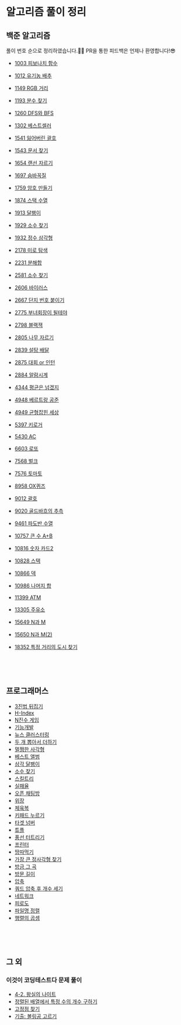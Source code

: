 # 알고리즘 풀이 정리

## 백준 알고리즘

풀이 번호 순으로 정리하였습니다.👩‍💻 PR을 통한 피드백은 언제나 환영합니다!😎

- [1003 피보나치 함수](https://github.com/Be-beee/TIL-2/tree/main/Solution/fibonacci_1003)
- [1012 유기농 배추](https://github.com/Be-beee/TIL-2/tree/main/Solution/lettuce_1012)
- [1149 RGB 거리](https://github.com/Be-beee/TIL-2/tree/main/Solution/RGB_distance_1149)
- [1193 분수 찾기](https://github.com/Be-beee/TIL-2/tree/main/Solution/finding_fraction)
- [1260 DFS와 BFS](https://github.com/Be-beee/TIL-2/tree/main/Solution/dfs_bfs_1260)
- [1302 베스트셀러](https://github.com/Be-beee/TIL-2/tree/main/Solution/bestceller_1302)
- [1541 잃어버린 괄호](https://github.com/Be-beee/TIL-2/tree/main/Solution/ps_1541)
- [1543 문서 찾기](https://github.com/Be-beee/TIL-2/tree/main/Solution/searching_document_1543)
- [1654 랜선 자르기](https://github.com/Be-beee/TIL-2/tree/main/Solution/Cutting_Line_1654)
- [1697 숨바꼭질](https://github.com/Be-beee/TIL-2/tree/main/Solution/hideandseek_1697)
- [1759 암호 만들기](https://github.com/Be-beee/TIL-2/tree/main/Solution/Making_Pw_1759)
- [1874 스택 수열](https://github.com/Be-beee/TIL-2/tree/main/Solution/stack_progression_1874)
- [1913 달팽이](https://github.com/Be-beee/TIL-2/tree/main/Solution/snail_1913)
- [1929 소수 찾기](https://github.com/Be-beee/TIL-2/tree/main/Solution/finding_prime_1929)
- [1932 정수 삼각형](https://github.com/Be-beee/TIL-2/tree/main/Solution/triangle_1932)


- [2178 미로 탐색](https://github.com/Be-beee/TIL-2/tree/main/Solution/maze_2178)
- [2231 분해합](https://github.com/Be-beee/TIL-2/tree/main/Solution/Divided_sum_2231)
- [2581 소수 찾기](https://github.com/Be-beee/TIL-2/tree/main/Solution/prime_2581)
- [2606 바이러스](https://github.com/Be-beee/TIL-2/tree/main/Solution/virus_2606)
- [2667 단지 번호 붙이기](https://github.com/Be-beee/TIL-2/tree/main/Solution/zipcode_2667)
- [2775 부녀회장이 될테야](https://github.com/Be-beee/TIL-2/tree/main/Solution/apartment_2775)
- [2798 블랙잭](https://github.com/Be-beee/TIL-2/tree/main/Solution/blackjack_2798)
- [2805 나무 자르기](https://github.com/Be-beee/TIL-2/tree/main/Solution/cutting_tree_2805)
- [2839 설탕 배달](https://github.com/Be-beee/TIL-2/tree/main/Solution/sugar_2839)
- [2875 대회 or 인턴](https://github.com/Be-beee/TIL-2/tree/main/Solution/contest_or_intern_2875)
- [2884 알람시계](https://github.com/Be-beee/TIL-2/tree/main/Solution/alarm_clock_2884)


- [4344 평균은 넘겠지](https://github.com/Be-beee/TIL-2/tree/main/Solution/average_4344)
- [4948 베르트랑 공준](https://github.com/Be-beee/TIL-2/tree/main/Solution/bertrand_4948)
- [4949 균형잡힌 세상](https://github.com/Be-beee/TIL-2/tree/main/Solution/balance_4949)
- [5397 키로거](https://github.com/Be-beee/TIL-2/tree/main/Solution/keylogger_5397)
- [5430 AC](https://github.com/Be-beee/TIL-2/tree/main/Solution/AC_5430)
- [6603 로또](https://github.com/Be-beee/TIL-2/tree/main/Solution/lotto_6603)
- [7568 벌크](https://github.com/Be-beee/TIL-2/tree/main/Solution/Bulk_7568)
- [7576 토마토](https://github.com/Be-beee/TIL-2/tree/main/Solution/tomato_7576)
- [8958 OX퀴즈](https://github.com/Be-beee/TIL-2/tree/main/Solution/OXquiz_8958)
- [9012 괄호](https://github.com/Be-beee/TIL-2/tree/main/Solution/parenthesis_string_9012)
- [9020 골드바흐의 추측](https://github.com/Be-beee/TIL-2/tree/main/Solution/goldbach_9020)
- [9461 파도반 수열](https://github.com/Be-beee/TIL-2/tree/main/Solution/spiral_9461)


- [10757 큰 수 A+B](https://github.com/Be-beee/TIL-2/tree/main/Solution/Add_bigNumbers_10757)
- [10816 숫자 카드2](https://github.com/Be-beee/TIL-2/tree/main/Solution/number_card2_10816)
- [10828 스택](https://github.com/Be-beee/TIL-2/tree/main/Solution/stack_10828)
- [10866 덱](https://github.com/Be-beee/TIL-2/tree/main/Solution/deque_10866)
- [10986 나머지 합](https://github.com/Be-beee/TIL-2/tree/main/Solution/10986.swift)
- [11399 ATM](https://github.com/Be-beee/TIL-2/tree/main/Solution/ATM_11399)
- [13305 주유소](https://github.com/Be-beee/TIL-2/tree/main/Solution/Gas_station_13305)
- [15649 N과 M](https://github.com/Be-beee/TIL-2/tree/main/Solution/N_and_M_15649)
- [15650 N과 M(2)](https://github.com/Be-beee/TIL-2/tree/main/Solution/N_and_M_15650)
- [18352 특정 거리의 도시 찾기](https://github.com/Be-beee/TIL-2/tree/main/Solution/special_distance_city_18352)

<br>
<br>
<br>

## 프로그래머스

- [3진법 뒤집기](https://github.com/Be-beee/TIL-2/tree/main/Solution/programmers_base_3)
- [H-Index](https://github.com/Be-beee/TIL-2/tree/main/Solution/programmers_h_index)
- [N진수 게임](https://github.com/Be-beee/TIL-2/tree/main/Solution/programmers_base_n)
- [기능개발](https://github.com/Be-beee/TIL-2/tree/main/Solution/programmers_develop_function)
- [뉴스 클러스터링](https://github.com/Be-beee/TIL-2/tree/main/Solution/programmers_news_clustering)
- [두 개 뽑아서 더하기](https://github.com/Be-beee/TIL-2/tree/main/Solution/programmers_select_two)
- [멀쩡한 사각형](https://github.com/Be-beee/TIL-2/tree/main/Solution/programmers_valid_rectangle)
- [베스트 앨범](https://github.com/Be-beee/TIL-2/tree/main/Solution/programmers_best_album)
- [삼각 달팽이](https://github.com/Be-beee/TIL-2/tree/main/Solution/programmers_tri_snail)
- [소수 찾기](https://github.com/Be-beee/TIL-2/tree/main/Solution/programmers_finding_prime)
- [스킬트리](https://github.com/Be-beee/TIL-2/tree/main/Solution/programmers_skill_tree)
- [실패율](https://github.com/Be-beee/TIL-2/tree/main/Solution/programmers_failure)
- [오픈 채팅방](https://github.com/Be-beee/TIL-2/tree/main/Solution/programmers_open_chat)
- [위장](https://github.com/Be-beee/TIL-2/tree/main/Solution/programmers_disguise)
- [체육복](https://github.com/Be-beee/TIL-2/tree/main/Solution/programmers_training_clothes)
- [키패드 누르기](https://github.com/Be-beee/TIL-2/tree/main/Solution/programmers_keypad)
- [타겟 넘버](https://github.com/Be-beee/TIL-2/tree/main/Solution/programmers_target_number)
- [튜플](https://github.com/Be-beee/TIL-2/tree/main/Solution/programmers_tuple)
- [풍선 터트리기](https://github.com/Be-beee/TIL-2/tree/main/Solution/programmers_balloon)
- [프린터](https://github.com/Be-beee/TIL-2/tree/main/Solution/programmers_printer)
- [땅따먹기](https://github.com/Be-beee/TIL-2/tree/main/Solution/programmers_hopscotch)
- [가장 큰 정사각형 찾기](https://github.com/Be-beee/TIL-2/tree/main/Solution/programmers_biggest_rect)
- [방금 그 곡](https://github.com/Be-beee/TIL-2/tree/main/Solution/programmers_just_that_music)
- [방문 길이](https://github.com/Be-beee/TIL-2/tree/main/Solution/programmers_visited_distance)
- [압축](https://github.com/Be-beee/TIL-2/tree/main/Solution/programmers_compression)
- [쿼드 압축 후 개수 세기](https://github.com/Be-beee/TIL-2/tree/main/Solution/programmers_quad_compression)
- [네트워크](https://github.com/Be-beee/TIL-2/tree/main/Solution/programmers_network)
- [피로도](https://github.com/Be-beee/TIL-2/tree/main/Solution/programmers_fatigability)
- [파일명 정렬](https://github.com/Be-beee/TIL-2/tree/main/Solution/programmers_sort_filename)
- [행렬의 곱셈](https://github.com/Be-beee/TIL-2/tree/main/Solution/programmers_matrix_multification)

<br>
<br>
<br>

## 그 외

### 이것이 코딩테스트다 문제 풀이

- [4-2. 왕실의 나이트](https://github.com/Be-beee/TIL-2/tree/main/Solution/Chess_knight)
- [정렬된 배열에서 특정 수의 개수 구하기](https://github.com/Be-beee/TIL-2/tree/main/Solution/binary_search_ex)
- [고정점 찾기](https://github.com/Be-beee/TIL-2/tree/main/Solution/fixed_point)
- [기출: 볼링공 고르기](https://github.com/Be-beee/TIL-2/tree/main/Solution/Bowling_ball)
<br>
<br>
<br>
